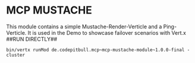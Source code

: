 # MCP MUSTACHE #

This module contains a simple Mustache-Render-Verticle and a Ping-Verticle. It is used in the Demo to showcase failover scenarios with Vert.x
##RUN DIRECTLY##

```
bin/vertx runMod de.codepitbull.mcp~mcp-mustache-module~1.0.0-final -cluster
```